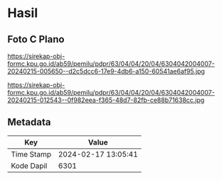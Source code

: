 # Hasil

## Foto C Plano

https://sirekap-obj-formc.kpu.go.id/ab59/pemilu/pdpr/63/04/04/20/04/6304042004007-20240215-005650--d2c5dcc6-17e9-4db6-a150-60541ae6af95.jpg

https://sirekap-obj-formc.kpu.go.id/ab59/pemilu/pdpr/63/04/04/20/04/6304042004007-20240215-012543--0f982eea-f365-48d7-82fb-ce88b71638cc.jpg


## Metadata

| Key        | Value               |
| ---------- | ------------------- |
| Time Stamp | 2024-02-17 13:05:41 |
| Kode Dapil | 6301                |



